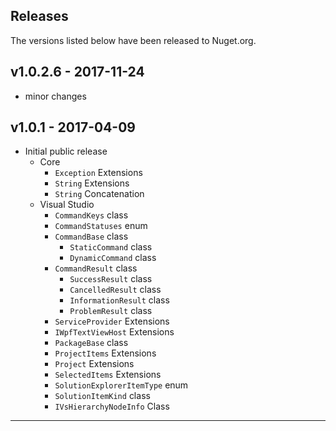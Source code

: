 ## Releases

The versions listed below have been released to Nuget.org.

## v1.0.2.6 - 2017-11-24

- minor changes

## v1.0.1 - 2017-04-09

- Initial public release
  - Core
    - ```Exception``` Extensions
    - ```String``` Extensions
    - ```String``` Concatenation
  - Visual Studio
    - ```CommandKeys``` class
    - ```CommandStatuses``` enum
    - ```CommandBase``` class
      - ```StaticCommand``` class
      - ```DynamicCommand``` class
    - ```CommandResult``` class
      - ```SuccessResult``` class
      - ```CancelledResult``` class
      - ```InformationResult``` class
      - ```ProblemResult``` class
    - ```ServiceProvider``` Extensions
    - ```IWpfTextViewHost``` Extensions
    - ```PackageBase``` class
    - ```ProjectItems``` Extensions
    - ```Project``` Extensions
    - ```SelectedItems``` Extensions
    - ```SolutionExplorerItemType``` enum
    - ```SolutionItemKind``` class
    - ```IVsHierarchyNodeInfo``` Class

---

[development]: https://img.shields.io/vso/build/lumiinus/f216dc0e-1381-47f0-a1c5-fd85f180cded/8.svg
[production]: https://img.shields.io/appveyor/ci/luminous-software/luminous-code.svg
[github]: https://img.shields.io/github/tag/luminous-software/luminous-code.svg
